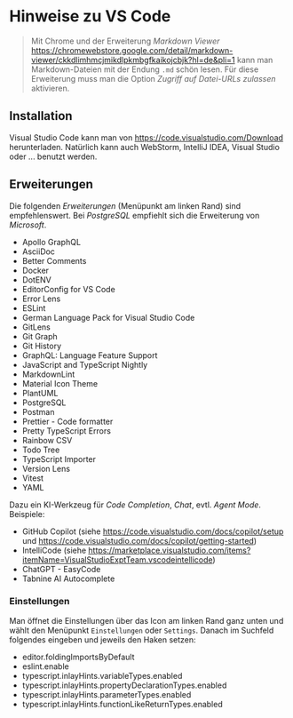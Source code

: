 # Hinweise zu VS Code

<!--
  Copyright (C) 2025 - present Juergen Zimmermann, Hochschule Karlsruhe

  This program is free software: you can redistribute it and/or modify
  it under the terms of the GNU General Public License as published by
  the Free Software Foundation, either version 3 of the License, or
  (at your option) any later version.

  This program is distributed in the hope that it will be useful,
  but WITHOUT ANY WARRANTY; without even the implied warranty of
  MERCHANTABILITY or FITNESS FOR A PARTICULAR PURPOSE.  See the
  GNU General Public License for more details.

  You should have received a copy of the GNU General Public License
  along with this program. If not, see <http://www.gnu.org/licenses/>.
-->

> Mit Chrome und der Erweiterung _Markdown Viewer_ https://chromewebstore.google.com/detail/markdown-viewer/ckkdlimhmcjmikdlpkmbgfkaikojcbjk?hl=de&pli=1
> kann man Markdown-Dateien mit der Endung `.md` schön lesen.
> Für diese Erweiterung muss man die Option _Zugriff auf Datei-URLs zulassen_
> aktivieren.

## Installation

Visual Studio Code kann man von https://code.visualstudio.com/Download herunterladen.
Natürlich kann auch WebStorm, IntelliJ IDEA, Visual Studio oder ... benutzt werden.

## Erweiterungen

Die folgenden _Erweiterungen_ (Menüpunkt am linken Rand) sind empfehlenswert.
Bei _PostgreSQL_ empfiehlt sich die Erweiterung von _Microsoft_.

- Apollo GraphQL
- AsciiDoc
- Better Comments
- Docker
- DotENV
- EditorConfig for VS Code
- Error Lens
- ESLint
- German Language Pack for Visual Studio Code
- GitLens
- Git Graph
- Git History
- GraphQL: Language Feature Support
- JavaScript and TypeScript Nightly
- MarkdownLint
- Material Icon Theme
- PlantUML
- PostgreSQL
- Postman
- Prettier - Code formatter
- Pretty TypeScript Errors
- Rainbow CSV
- Todo Tree
- TypeScript Importer
- Version Lens
- Vitest
- YAML

Dazu ein KI-Werkzeug für _Code Completion_, _Chat_, evtl. _Agent Mode_. Beispiele:

- GitHub Copilot (siehe https://code.visualstudio.com/docs/copilot/setup und
  https://code.visualstudio.com/docs/copilot/getting-started)
- IntelliCode (siehe https://marketplace.visualstudio.com/items?itemName=VisualStudioExptTeam.vscodeintellicode)
- ChatGPT - EasyCode
- Tabnine AI Autocomplete

### Einstellungen

Man öffnet die Einstellungen über das Icon am linken Rand ganz unten und wählt den
Menüpunkt `Einstellungen` oder `Settings`. Danach im Suchfeld folgendes eingeben
und jeweils den Haken setzen:

- editor.foldingImportsByDefault
- eslint.enable
- typescript.inlayHints.variableTypes.enabled
- typescript.inlayHints.propertyDeclarationTypes.enabled
- typescript.inlayHints.parameterTypes.enabled
- typescript.inlayHints.functionLikeReturnTypes.enabled
